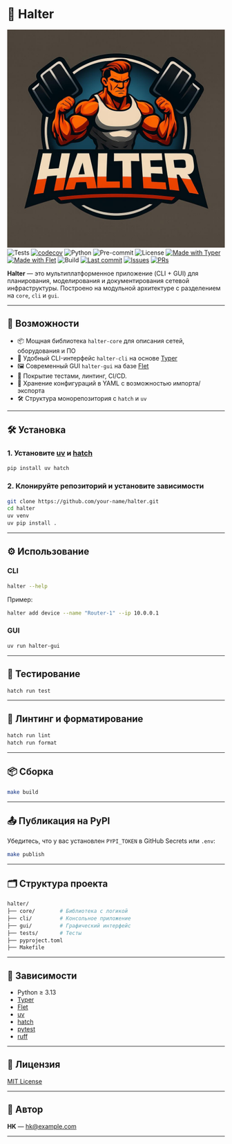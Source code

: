 # 🧠 Halter

![Logo](/src/assets/logo.jpg "Halter")
![Tests](https://github.com/herokrat/halter/actions/workflows/tests.yml/badge.svg)
[![codecov](https://codecov.io/gh/herokrat/halter/graph/badge.svg?token=SOY22473CK)](https://codecov.io/gh/herokrat/halter)
![Python](https://img.shields.io/badge/python-3.13-blue)
![Pre-commit](https://img.shields.io/badge/pre--commit-enabled-brightgreen?logo=pre-commit)
![License](https://img.shields.io/github/license/herokrat/halter)
[![Made with Typer](https://img.shields.io/badge/-Made%20with%20Typer-green?logo=python&logoColor=white)](https://github.com/tiangolo/typer)
[![Made with Flet](https://img.shields.io/badge/Made%20with-Flet-blue?logo=flutter)](https://flet.dev/)
![Build](https://img.shields.io/github/actions/workflow/status/herokrat/halter/tests.yml?label=build)
[![Last commit](https://img.shields.io/github/last-commit/herokrat/halter)](https://github.com/herokrat/halter/commits/main)
[![Issues](https://img.shields.io/github/issues/herokrat/halter)](https://github.com/herokrat/halter/issues)
[![PRs](https://img.shields.io/github/issues-pr/herokrat/halter)](https://github.com/herokrat/halter/pulls)

**Halter** — это мультиплатформенное приложение (CLI + GUI) для планирования, моделирования и документирования сетевой инфраструктуры. Построено на модульной архитектуре с разделением на `core`, `cli` и `gui`.

---

## 🚀 Возможности

- 📦 Мощная библиотека `halter-core` для описания сетей, оборудования и ПО
- 🔧 Удобный CLI-интерфейс `halter-cli` на основе [Typer](https://typer.tiangolo.com/)
- 🖼️ Современный GUI `halter-gui` на базе [Flet](https://flet.dev/)
- 🧪 Покрытие тестами, линтинг, CI/CD.
- 📁 Хранение конфигураций в YAML с возможностью импорта/экспорта
- 🛠️ Структура монорепозитория с `hatch` и `uv`

---

## 🛠️ Установка

### 1. Установите [uv](https://github.com/astral-sh/uv) и [hatch](https://hatch.pypa.io/)

```bash
pip install uv hatch
````

### 2. Клонируйте репозиторий и установите зависимости

```bash
git clone https://github.com/your-name/halter.git
cd halter
uv venv
uv pip install .
```

---

## ⚙️ Использование

### CLI

```bash
halter --help
```

Пример:

```bash
halter add device --name "Router-1" --ip 10.0.0.1
```

### GUI

```bash
uv run halter-gui
```

---

## 🧪 Тестирование

```bash
hatch run test
```

---

## 🧼 Линтинг и форматирование

```bash
hatch run lint
hatch run format
```

---

## 📦 Сборка

```bash
make build
```

---

## 📤 Публикация на PyPI

Убедитесь, что у вас установлен `PYPI_TOKEN` в GitHub Secrets или `.env`:

```bash
make publish
```

---

## 🗂️ Структура проекта

```bash
halter/
├── core/        # Библиотека с логикой
├── cli/         # Консольное приложение
├── gui/         # Графический интерфейс
├── tests/       # Тесты
├── pyproject.toml
├── Makefile
```

---

## 🧠 Зависимости

- Python ≥ 3.13
- [Typer](https://typer.tiangolo.com/)
- [Flet](https://flet.dev/)
- [uv](https://github.com/astral-sh/uv)
- [hatch](https://hatch.pypa.io/)
- [pytest](https://docs.pytest.org/)
- [ruff](https://docs.astral.sh/ruff/)

---

## 📝 Лицензия

[MIT License](./LICENSE)

---

## 👤 Автор

**HK** — [hk@example.com](mailto:hk@example.com)

---
